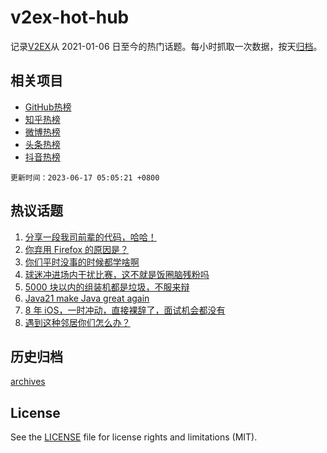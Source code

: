 # v2ex-hot-hub

 记录[V2EX](https://www.v2ex.com/)从 2021-01-06 日至今的热门话题。每小时抓取一次数据，按天[归档](archives)。
 
 ## 相关项目

- [GitHub热榜](https://github.com/lonnyzhang423/github-hot-hub)
- [知乎热榜](https://github.com/lonnyzhang423/zhihu-hot-hub)
- [微博热榜](https://github.com/lonnyzhang423/weibo-hot-hub)
- [头条热榜](https://github.com/lonnyzhang423/toutiao-hot-hub)
- [抖音热榜](https://github.com/lonnyzhang423/douyin-hot-hub)


 `更新时间：2023-06-17 05:05:21 +0800`

## 热议话题

1. [分享一段我司前辈的代码，哈哈！](https://www.v2ex.com/t/949195)
1. [你弃用 Firefox 的原因是？](https://www.v2ex.com/t/949337)
1. [你们平时没事的时候都学啥啊](https://www.v2ex.com/t/949193)
1. [球迷冲进场内干扰比赛，这不就是饭圈脑残粉吗](https://www.v2ex.com/t/949172)
1. [5000 块以内的组装机都是垃圾，不服来辩](https://www.v2ex.com/t/949308)
1. [Java21 make Java great again](https://www.v2ex.com/t/949151)
1. [8 年 iOS，一时冲动，直接裸辞了，面试机会都没有](https://www.v2ex.com/t/949346)
1. [遇到这种邻居你们怎么办？](https://www.v2ex.com/t/949149)

## 历史归档

[archives](archives)

## License

See the [LICENSE](LICENSE) file for license rights and limitations (MIT).
